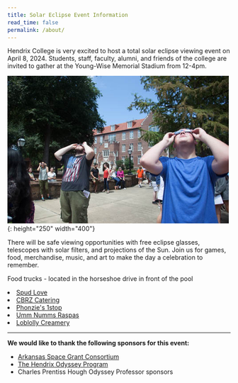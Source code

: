 ```yaml
---
title: Solar Eclipse Event Information
read_time: false
permalink: /about/
---
```


Hendrix College is very excited to host a total solar eclipse viewing event on April 8, 2024. Students, staff, faculty, alumni, and friends of the college are invited to gather at the Young-Wise Memorial Stadium from 12-4pm.

![Test](../assets/images/SolarEclipseInfo1.jpg){: height="250" width="400"}

There will be safe viewing opportunities with free eclipse glasses, telescopes with solar filters, and projections of the Sun. Join us for games, food, merchandise, music, and art to make the day a celebration to remember.
<p>
Food trucks - located in the horseshoe drive in front of the pool


<li><a href="https://www.spudlovear.com/">Spud Love</a></li>
<li><a href="https://www.cbrzcatering.com/">CBRZ Catering</a></li>
<li><a href="https://www.facebook.com/phonzies1stop/">Phonzie's 1stop</a></li>
<li><a href="https://www.facebook.com/profile.php?id=100093005676065">Umm Numms Raspas</a></li>
<li><a href="https://www.loblollycreamery.com/">Loblolly Creamery</a></li>


<p>

</p>
<hr>

<b>We would like to thank the following sponsors for this event:</b>
<p>
<ul>
<li><a href="https://arkansasspacegrant.org/">Arkansas Space Grant Consortium</a>
<li><a href="https://www.hendrix.edu/odyssey/">The Hendrix Odyssey Program</a>
<li>Charles Prentiss Hough Odyssey Professor sponsors</li>
